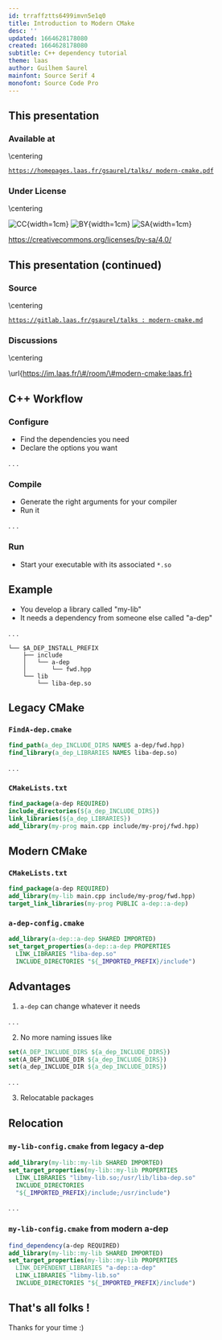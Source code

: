 ```yaml
---
id: trraffztts6499imvn5e1q0
title: Introduction to Modern CMake
desc: ''
updated: 1664628178080
created: 1664628178080
subtitle: C++ dependency tutorial
theme: laas
author: Guilhem Saurel
mainfont: Source Serif 4
monofont: Source Code Pro
---
```


## This presentation

### Available at

\centering

[`https://homepages.laas.fr/gsaurel/talks/
modern-cmake.pdf`](https://homepages.laas.fr/gsaurel/talks/modern-cmake.pdf)

### Under License

\centering

![CC](media/cc.png){width=1cm}
![BY](media/by.png){width=1cm}
![SA](media/sa.png){width=1cm}

<https://creativecommons.org/licenses/by-sa/4.0/>

## This presentation (continued)

### Source

\centering

[`https://gitlab.laas.fr/gsaurel/talks :
modern-cmake.md`](https://gitlab.laas.fr/gsaurel/talks/-/blob/main/modern-cmake.md)

### Discussions

\centering

\url{https://im.laas.fr/\#/room/\#modern-cmake:laas.fr}

## C++ Workflow

### Configure

- Find the dependencies you need
- Declare the options you want

. . .

### Compile

- Generate the right arguments for your compiler
- Run it

. . .

### Run

- Start your executable with its associated `*.so`

## Example

- You develop a library called "my-lib"
- It needs a dependency from someone else called "a-dep"

. . .

```
└── $A_DEP_INSTALL_PREFIX
    ├── include
    │   └── a-dep
    │       └── fwd.hpp
    └── lib
        └── liba-dep.so
```

## Legacy CMake

### `FindA-dep.cmake`

```cmake
find_path(a_dep_INCLUDE_DIRS NAMES a-dep/fwd.hpp)
find_library(a_dep_LIBRARIES NAMES liba-dep.so)
```

. . .

### `CMakeLists.txt`

```cmake
find_package(a-dep REQUIRED)
include_directories(${a_dep_INCLUDE_DIRS})
link_libraries(${a_dep_LIBRARIES})
add_library(my-prog main.cpp include/my-proj/fwd.hpp)
```

## Modern CMake

### `CMakeLists.txt`

```cmake
find_package(a-dep REQUIRED)
add_library(my-lib main.cpp include/my-prog/fwd.hpp)
target_link_libraries(my-prog PUBLIC a-dep::a-dep)
```

### `a-dep-config.cmake`

```cmake
add_library(a-dep::a-dep SHARED IMPORTED)
set_target_properties(a-dep::a-dep PROPERTIES
  LINK_LIBRARIES "liba-dep.so"
  INCLUDE_DIRECTORIES "${_IMPORTED_PREFIX}/include")
```

## Advantages

1. `a-dep` can change whatever it needs

. . .

2. No more naming issues like

```cmake
set(A_DEP_INCLUDE_DIRS ${a_dep_INCLUDE_DIRS})
set(A_DEP_INCLUDE_DIR ${a_dep_INCLUDE_DIRS})
set(a_dep_INCLUDE_DIR ${a_dep_INCLUDE_DIRS})
```

. . .

3. Relocatable packages

## Relocation

### `my-lib-config.cmake` from legacy a-dep

```cmake
add_library(my-lib::my-lib SHARED IMPORTED)
set_target_properties(my-lib::my-lib PROPERTIES
  LINK_LIBRARIES "libmy-lib.so;/usr/lib/liba-dep.so"
  INCLUDE_DIRECTORIES
  "${_IMPORTED_PREFIX}/include;/usr/include")
```

. . .

### `my-lib-config.cmake` from modern a-dep

```cmake
find_dependency(a-dep REQUIRED)
add_library(my-lib::my-lib SHARED IMPORTED)
set_target_properties(my-lib::my-lib PROPERTIES
  LINK_DEPENDENT_LIBRARIES "a-dep::a-dep"
  LINK_LIBRARIES "libmy-lib.so"
  INCLUDE_DIRECTORIES "${_IMPORTED_PREFIX}/include")
```


## That's all folks !

Thanks for your time :)
